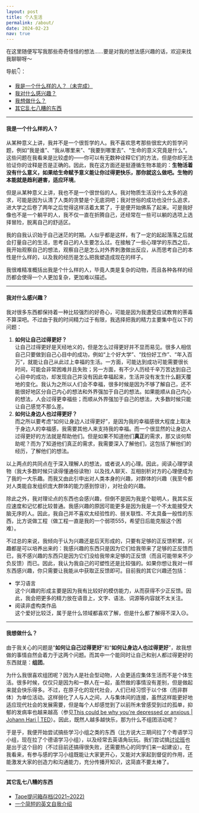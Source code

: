 ```yaml
---
layout: post
title: 个人生活
permalink: /about/
date: 2024-02-23
nav: true
---
```


在这里随便写写我那些奇奇怪怪的想法……要是对我的想法感兴趣的话，欢迎来找我聊聊呀～

导航👇：

- [我是一个什么样的人？（未完成）](#我是一个什么样的人)
- [我对什么感兴趣？](#我对什么感兴趣)
- [我想做什么？](#我想做什么)
- [其它乱七八糟的东西](#其它乱七八糟的东西)

---

#### 我是一个什么样的人？

从某种意义上讲，我并不是一个很哲学的人。我不喜欢思考那些很宏大的哲学问题，例如“我是谁”、“我从哪里来”、“我要到哪里去”、“生命的意义究竟是什么”。这些问题在我看来是比较虚的——你可以有无数种诠释它们的方法，但是你却无法验证你的诠释是否是正确的。因此，我在这方面还是挺遵循生物本能的：**生物活着没有什么意义，如果给生命赋予意义能让你过得更快乐，那你就这么做吧。生物的本能就是趋利避害，适应环境**。

但是从某种意义上讲，我也不是一个很世俗的人。我对物质生活没什么太多的追求，可能是因为认清了人类的贪婪是个无底洞吧；我对世俗的成功也没什么追求，进大学之后卷了两年之后觉得这样活着太累了，于是便开始佛系了起来。可是我好像也不是一个躺平的人，我不仅一直在折腾自己，还经常在一些可以躺的选项上选择冒险，脱离自己的舒适区。

我的自我认识始于自己迷茫的时期。人似乎都是这样，有了一定的起起落落之后就会打量自己的生活，思考自己的人生要怎么过。在接触了一些心理学的东西之后，我开始观察自己的想法，观察自己是怎么对外界刺激做出反应，从而思考自己的本性是什么样的，以及我的经历是怎么把我塑造成现在的样子。

我很难精准概括出我是个什么样的人，毕竟人类是复杂的动物，而且各种各样的经历都会使得一个人更加复杂，更加难以描述。

---

#### 我对什么感兴趣？

我对很多东西都保持着一种比较强烈的好奇心，可能是因为我遭受应试教育的荼毒不算深吧。不过由于我的时间精力过于有限，我选择把我的精力主要集中在以下的问题：

1. **如何让自己过得更好？**<br>让自己过得更好是天经地义的，但是怎么过得更好并不显而易见。很多人相信自己只要做到自己心目中的成功，例如“上个好大学”、“找份好工作”、“年入百万”，就能让自己从此过上幸福的生活。一方面，可能达到成功可能需要很长时间，可能会非常困难并且失败；另一方面，有不少人历经千辛万苦达到自己心目中的成功，却发现自己并没有因此幸福起来，生活并没有发生什么翻天覆地的变化。我认为之所以人们会不幸福，很多时候是因为不够了解自己，还不能很好地区分自己内心的想法和外界强加于自己的想法。如果能顺从自己内心的想法，人会过得更幸福些；而顺从外界强加于自己的想法，大多数时候只能让自己感觉不那么差。
2. **如何让身边人也过得更好？**<br>而之所以要考虑“如何让身边人过得更好”，是因为我的幸福感很大程度上取决于身边人的幸福感，我需要其他人来支持我的幸福。而一个很显然的让身边人过得更好的方法就是帮助他们。但是如果不知道他们**真正**的需求，那又谈何帮助呢？而为了知道他们真正的需求，我需要深入了解他们，这包括了解他们的经历，了解他们的想法。

以上两点的共同点在于深入理解人的想法，或者说人的心理。因此，阅读心理学读物（我大多数时候只读得懂通俗读物）以及找人聊天、互相剖析对方的心理便成为了我的一大乐趣。而我又由此引申出对人类本身的兴趣，对群体的兴趣（我至今都对人类能自发组织庞大群体的能力感到惊讶），对社会的兴趣。

除此之外，我对理论点的东西也会感兴趣，但倒不是因为我是个聪明人，我其实反应速度和记忆都比较普通。我感兴趣的原因可能更多是因为我是一个不太能接受大脑无序的人。因此，我自己并不喜欢太经验性的、弱关联性、不太具备一般性的东西，比方说做工程（做工程一直是我的一个弱项555，希望日后能克服这个困难）。

不过总的来说，我倾向于认为兴趣还是后天形成的，只要有足够的正反馈积累，兴趣都是可以培养出来的：我感兴趣的东西只是因为它们给我带来了足够的正反馈而已，我不感兴趣的东西只是因为它们没给我带来足够的正反馈（而且可能带来不少负反馈）而已。因此，我认为我自己的可塑性还是比较强的。如果你想让我对一样东西感兴趣，你只需要让我能从中获取正反馈即可。目前我的其它兴趣还包括：

- 学习语言<br>这个兴趣的形成主要是因为我有比较好的模仿能力，从而获得不少正反馈。因此，我会把更多的精力放在语音上，文字、语法、词源等内容就不太关注。
- 阅读非虚构类作品<br>这个爱好比较泛，属于是什么领域都喜欢了解，但是什么都了解得不深入😥。

---

#### 我想做什么？

由于我关心的问题是“**如何让自己过得更好**”和“**如何让身边人也过得更好**”，故我想做的事情自然会着力于这两个问题。而其中一个能同时让自己和别人都过得更好的东西就是：**组团**。

为什么我很喜欢组团呢？因为人是社会型动物，人会更适应集体生活而不是个体生活。很多时候，仅仅只是因为和一群人在一起，虽然做的事情没有差别，但是做起来就会快乐得多。不过，在原子化的现代社会，人们已经习惯于以个体（而非群体）为单位活动。这样弱化了人与人之间，人与集体间的连接，虽然这样能更好地适应现代社会的发展需要，但是每个人却感觉到了以前所未曾感受到过的孤单，抑郁的发病率也越来越高（参见[This could be why you're depressed or anxious \| Johann Hari \| TED](https://youtu.be/MB5IX-np5fE?feature=shared)）。因此，既然人越多越快乐，那为什么不组团活动呢？

于是乎，我便开始尝试搞些学习小组之类的东西（比方说大三期间拉了个粤语学习小组，现在拉了个德语学习小组），以及经常去英语角玩玩。我们尝试搞[讨论班](/seminars/)也是出于这个目的（不过目前还搞得很失败，还需要热心的同学们来一起建设）。在我看来，有参与感的学习小组既能让大家更开心，又能对大家起到督促的作用，还能激发大家的创造力和沟通能力，充分传播开知识，这简直不要太棒了。

---

#### 其它乱七八糟的东西

- [Tape提问箱存档(2021~2022)](/about/tape)
- [一个简短的英文自我介绍](/about/intro-en)